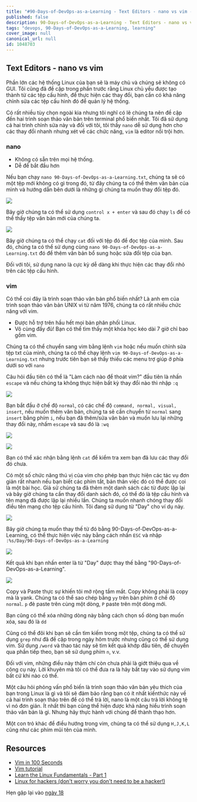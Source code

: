 ```yaml
---
title: "#90-Days-of-DevOps-as-a-Learning - Text Editors - nano vs vim - Ngày 17"
published: false
description: 90-Days-of-DevOps-as-a-Learning - Text Editors - nano vs vim
tags: "devops, 90-Days-of-DevOps-as-a-Learning, learning"
cover_image: null
canonical_url: null
id: 1048703
---
```


## Text Editors - nano vs vim

Phần lớn các hệ thống Linux của bạn sẽ là máy chủ và chúng sẽ không có GUI. Tôi cũng đã đề cập trong phần trước rằng Linux chủ yếu được tạo thành từ các tệp cấu hình, để thực hiện các thay đổi, bạn cần có khả năng chỉnh sửa các tệp cấu hình đó để quản lý hệ thống.

Có rất nhiều tùy chọn ngoài kia nhưng tôi nghĩ có lẽ chúng ta nên đề cập đến hai trình soạn thảo văn bản trên terminal phổ biến nhất. Tôi đã sử dụng cả hai trình chỉnh sửa này và đối với tôi, tôi thấy `nano` dễ sử dụng hơn cho các thay đổi nhanh nhưng xét về các chức năng, `vim` là editor nổi trội hơn.

### nano

- Không có sẵn trên mọi hệ thống.
- Dễ để bắt đầu hơn

Nếu bạn chạy `nano 90-Days-of-DevOps-as-a-Learning.txt`, chúng ta sẽ có một tệp mới không có gì trong đó, từ đây chúng ta có thể thêm văn bản của mình và hướng dẫn bên dưới là những gì chúng ta muốn thay đổi tệp đó.

![](../../Days/Images/Day17_Linux1.png)

Bây giờ chúng ta có thể sử dụng `control x + enter` và sau đó chạy `ls` để có thể thấy tệp văn bản mới của chúng ta.

![](../../Days/Images/Day17_Linux2.png)

Bây giờ chúng ta có thể chạy `cat` đối với tệp đó để đọc tệp của mình. Sau đó, chúng ta có thể sử dụng cùng `nano 90-Days-of-DevOps-as-a-Learning.txt` đó để thêm văn bản bổ sung hoặc sửa đổi tệp của bạn.

Đối với tôi, sử dụng nano là cực kỳ dễ dàng khi thực hiện các thay đổi nhỏ trên các tệp cấu hình.

### vim

Có thể coi đây là trình soạn thảo văn bản phổ biến nhất? Là anh em của trình soạn thảo văn bản UNIX vi từ năm 1976, chúng ta có rất nhiều chức năng với vim.

- Được hỗ trợ trên hầu hết mọi bản phân phối Linux.
- Vô cùng đầy đủ! Bạn có thể tìm thấy một khóa học kéo dài 7 giờ chỉ bao gồm vim.

Chúng ta có thể chuyển sang vim bằng lệnh `vim` hoặc nếu muốn chỉnh sửa tệp txt của mình, chúng ta có thể chạy lệnh `vim 90-Days-of-DevOps-as-a-Learning.txt` nhưng trước tiên bạn sẽ thấy thiếu các menu trợ giúp ở phía dưới so với `nano`

Câu hỏi đầu tiên có thể là "Làm cách nào để thoát vim?" đầu tiên là nhấn `escape` và nếu chúng ta không thực hiện bất kỳ thay đổi nào thì nhập `:q`

![](../../Days/Images/Day17_Linux3.png)

Bạn bắt đầu ở chế độ `normal`, có các chế độ `command, normal, visual, insert`, nếu muốn thêm văn bản, chúng ta sẽ cần chuyển từ `normal` sang `insert` bằng phím `i`, nếu bạn đã thêm/sửa văn bản và muốn lưu lại những thay đổi này, nhấm `escape` và sau đó là `:wq`

![](../../Days/Images/Day17_Linux4.png)

![](../../Days/Images/Day17_Linux5.png)

Bạn có thể xác nhận bằng lệnh `cat` để kiểm tra xem bạn đã lưu các thay đổi đó chưa.

Có một số chức năng thú vị của vim cho phép bạn thực hiện các tác vụ đơn giản rất nhanh nếu bạn biết các phím tắt, bản thân việc đó có thể được coi là một bài học. Giả sử chúng ta đã thêm một danh sách các từ được lặp lại và bây giờ chúng ta cần thay đổi danh sách đó, có thể đó là tệp cấu hình và tên mạng đã được lặp lại nhiều lần. Chúng ta muốn nhanh chóng thay đổi điều tên mạng cho tệp cấu hình. Tôi đang sử dụng từ "Day" cho ví dụ này.

![](../../Days/Images/Day17_Linux6.png)

Bây giờ chúng ta muốn thay thế từ đó bằng 90-Days-of-DevOps-as-a-Learning, có thể thực hiện việc này bằng cách nhấn `ESC` và nhập `:%s/Day/90-Days-of-DevOps-as-a-Learning`

![](../../Days/Images/Day17_Linux7.png)

Kết quả khi bạn nhấn enter là từ "Day" được thay thế bằng "90-Days-of-DevOps-as-a-Learning".

![](../../Days/Images/Day17_Linux8.png)

Copy và Paste thực sự khiến tôi mở rộng tầm mắt. Copy không phải là copy mà là yank. Chúng ta có thể sao chép bằng `yy` trên bàn phím ở chế độ `normal`. `p` đẻ paste trên cùng một dòng, `P` paste trên một dòng mới.

Bạn cũng có thể xóa những dòng này bằng cách chọn số dòng bạn muốn xóa, sau đó là `dd`

Cũng có thể đôi khi bạn sẽ cần tìm kiếm trong một tệp, chúng ta có thể sử dụng `grep` như đã đề cập trong ngày hôm trước nhưng cũng có thể sử dụng vim. Sử dụng `/word` và thao tác này sẽ tìm kết quả khớp đầu tiên, để chuyển qua phần tiếp theo, bạn sẽ sử dụng phím `n`, v.v.

Đối với vim, những điều này thậm chí còn chưa phải là giớt thiệu qua về công cụ này. Lời khuyên mà tôi có thể đưa ra là hãy bắt tay vào sử dụng vim bất cứ khi nào có thể.

Một câu hỏi phỏng vấn phổ biến là trình soạn thảo văn bản yêu thích của bạn trong Linux là gì và tôi sẽ đảm bảo rằng bạn có ít nhất kiến ​​​​thức này về cả hai trình soạn thảo trên để có thể trả lời, nano là một câu trả lời không tệ vì nó đơn giản. Ít nhất thì bạn cũng thể hiện được khả năng hiểu trình soạn thảo văn bản là gì. Nhưng hãy thực hành với chúng để thành thạo hơn.

Một con trỏ khác để điều hướng trong vim, chúng ta có thể sử dụng `H,J,K,L` cũng như các phím mũi tên của mình.

## Resources

- [Vim in 100 Seconds](https://www.youtube.com/watch?v=-txKSRn0qeA)
- [Vim tutorial](https://www.youtube.com/watch?v=IiwGbcd8S7I)
- [Learn the Linux Fundamentals - Part 1](https://www.youtube.com/watch?v=kPylihJRG70)
- [Linux for hackers (don't worry you don't need to be a hacker!)](https://www.youtube.com/watch?v=VbEx7B_PTOE)

Hẹn gặp lại vào [ngày 18](day18.md)
